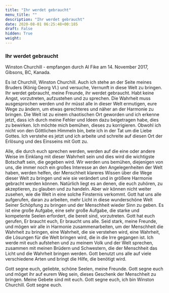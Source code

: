 ```yaml
---
title: "Ihr werdet gebraucht"
menu_title: ""
description: "Ihr werdet gebraucht"
date: 2020-08-01 06:25:48+00:185
draft: False
hidden: True
weight:
---
```

### Ihr werdet gebraucht

Winston Churchill - empfangen durch Al Fike am 14. November 2017, Gibsons, BC, Kanada.

Es ist Churchill, Winston Churchill. Auch ich stehe an der Seite meines Bruders (König Georg VI.) und versuche, Vernunft in diese Welt zu bringen. Ihr werdet gebraucht, meine Freunde, ihr werdet gebraucht. Habt keine Angst, vorzutreten, aufzustehen und zu sprechen. Die Wahrheit muss ausgesprochen werden und ihr müsst alle in dieser Welt ermutigen, eure Wege zu ändern, um etwas gerechteres und näher an der Harmonie zu bringen. Die Welt ist zu einem chaotischen Ort geworden und ich erkenne jetzt, dass ich durch meine Fehler und Ideen dazu beigetragen habe, dies zu bewirken. Ich möchte mich bemühen, dieses zu korrigieren. Obwohl ich nicht von den Göttlichen Himmeln bin, bete ich in der Tat um die Liebe Gottes. Ich verstehe es jetzt und ich arbeite und schreite auf diesen Ort der Erlösung und des Einsseins mit Gott zu.

Alle, die durch euch sprechen werden, werden auf die eine oder andere Weise im Einklang mit dieser Wahrheit sein und dies wird die wichtigste Botschaft sein, die gegeben wird. Wir werden uns bemühen, diejenigen von uns, die immer noch ein großes Interesse an den Angelegenheiten der Welt haben, werden helfen, der Menschheit klareres Wissen über die Wege dieser Welt zu bringen und wie sie verändert und in größere Harmonie gebracht werden können. Natürlich liegt es an denen, die euch zuhören, zu akzeptieren, zu glauben und zu handeln. Aber wir können nicht weiter zusehen, wie die Welt in eine solche Finsternis verkommt. Gott hat uns alle aufgerufen, daran zu arbeiten, mehr Licht in diese wunderschöne Welt Seiner Schöpfung zu bringen und der Menschheit wieder Sinn zu geben. Es ist eine große Aufgabe, eine sehr große Aufgabe, die starke und kompetente Seelen erfordert, die bereit sind, vorzutreten. Gott hat euch gerufen, Er braucht euch, Er braucht uns alle. Seid stark, meine Freunde, und mögen wir alle in Harmonie zusammenarbeiten, um der Menschheit die Wahrheit zu bringen, eine Wahrheit, die sie verstehen wird, eine Wahrheit, die Lösungen für die Welt bringen wird, die in die Irre gegangen ist. Ich werde mit euch aufstehen und zu meinem Volk und der Welt sprechen, zusammen mit meinen Brüdern und Schwestern, die der Menschheit das Licht und die Wahrheit bringen werden. Gott benutzt uns alle auf viele verschiedene Arten und bringt die Hilfe, die benötigt wird.

Gott segne euch, geliebte, schöne Seelen, meine Freunde. Gott segne euch und möget ihr auf eurem Weg sein, dieses Geschenk der Menschheit zu bringen. Meine Gebete sind mit euch. Gott segne euch, ich bin Winston Churchill. Gott segne euch.
